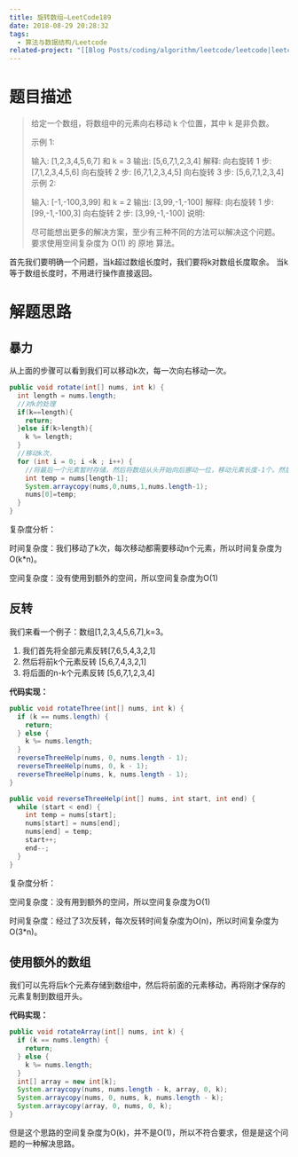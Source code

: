```yaml
---
title: 旋转数组—LeetCode189
date: 2018-08-29 20:28:32
tags:
  - 算法与数据结构/Leetcode
related-project: "[[Blog Posts/coding/algorithm/leetcode/leetcode|leetcode]]"
---
```


# 题目描述

>给定一个数组，将数组中的元素向右移动 k 个位置，其中 k 是非负数。
>
>示例 1:
>
>输入: \[1,2,3,4,5,6,7] 和 k = 3
>输出: \[5,6,7,1,2,3,4]
>解释:
>向右旋转 1 步: \[7,1,2,3,4,5,6]
>向右旋转 2 步: \[6,7,1,2,3,4,5]
>向右旋转 3 步: \[5,6,7,1,2,3,4]
>	示例 2:
>
>输入: \[-1,-100,3,99] 和 k = 2
>输出: \[3,99,-1,-100]
>解释: 
>向右旋转 1 步: \[99,-1,-100,3]
>向右旋转 2 步: \[3,99,-1,-100]
>说明:
>
>尽可能想出更多的解决方案，至少有三种不同的方法可以解决这个问题。
>要求使用空间复杂度为 O(1) 的 原地 算法。

首先我们要明确一个问题，当k超过数组长度时，我们要将k对数组长度取余。 当k等于数组长度时，不用进行操作直接返回。



<!-- more -->

# 解题思路

## 暴力

从上面的步骤可以看到我们可以移动k次，每一次向右移动一次。

```java
public void rotate(int[] nums, int k) {
  int length = nums.length;
  //对k的处理
  if(k==length){
    return;
  }else if(k>length){
    k %= length;
  }
  //移动k次，
  for (int i = 0; i <k ; i++) {
    //将最后一个元素暂时存储，然后将数组从头开始向后挪动一位，移动元素长度-1个。然后再将第一个置为临时元素。
    int temp = nums[length-1];
    System.arraycopy(nums,0,nums,1,nums.length-1);
    nums[0]=temp;
  }
}
```

复杂度分析：

时间复杂度：我们移动了k次，每次移动都需要移动n个元素，所以时间复杂度为O(k*n)。

空间复杂度：没有使用到额外的空间，所以空间复杂度为O(1)

## 反转

我们来看一个例子：数组\[1,2,3,4,5,6,7],k=3。

1. 我们首先将全部元素反转\[7,6,5,4,3,2,1]
2. 然后将前k个元素反转 \[5,6,7,4,3,2,1]
3. 将后面的n-k个元素反转 \[5,6,7,1,2,3,4]

**代码实现：**

```java
public void rotateThree(int[] nums, int k) {
  if (k == nums.length) {
    return;
  } else {
    k %= nums.length;
  }
  reverseThreeHelp(nums, 0, nums.length - 1);
  reverseThreeHelp(nums, 0, k - 1);
  reverseThreeHelp(nums, k, nums.length - 1);
}

public void reverseThreeHelp(int[] nums, int start, int end) {
  while (start < end) {
    int temp = nums[start];
    nums[start] = nums[end];
    nums[end] = temp;
    start++;
    end--;
  }
}
```

复杂度分析：

空间复杂度：没有用到额外的空间，所以空间复杂度为O(1)

时间复杂度：经过了3次反转，每次反转时间复杂度为O(n)，所以时间复杂度为O(3*n)。

## 使用额外的数组

我们可以先将后k个元素存储到数组中，然后将前面的元素移动，再将刚才保存的元素复制到数组开头。

**代码实现：**

```java
public void rotateArray(int[] nums, int k) {
  if (k == nums.length) {
    return;
  } else {
    k %= nums.length;
  }
  int[] array = new int[k];
  System.arraycopy(nums, nums.length - k, array, 0, k);
  System.arraycopy(nums, 0, nums, k, nums.length - k);
  System.arraycopy(array, 0, nums, 0, k);
}
```

但是这个思路的空间复杂度为O(k)，并不是O(1)，所以不符合要求，但是是这个问题的一种解决思路。